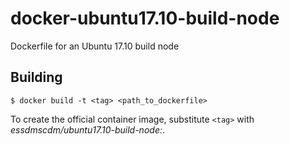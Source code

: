 # docker-ubuntu17.10-build-node

Dockerfile for an Ubuntu 17.10 build node


## Building

    $ docker build -t <tag> <path_to_dockerfile>

To create the official container image, substitute `<tag>` with
_essdmscdm/ubuntu17.10-build-node:<version>_.

